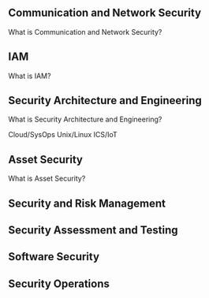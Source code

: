 ## Communication and Network Security

What is Communication and Network Security?
## IAM

What is IAM?
## Security Architecture and Engineering

What is Security Architecture and Engineering?

Cloud/SysOps
Unix/Linux
ICS/IoT

## Asset Security

What is Asset Security?

## Security and Risk Management
## Security Assessment and Testing
## Software Security
## Security Operations